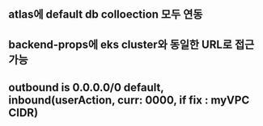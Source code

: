 ## atlas에 default db colloection 모두 연동

## backend-props에 eks cluster와 동일한 URL로 접근가능

## outbound is 0.0.0.0/0 default, inbound(userAction, curr: 0000, if fix : myVPC CIDR)

